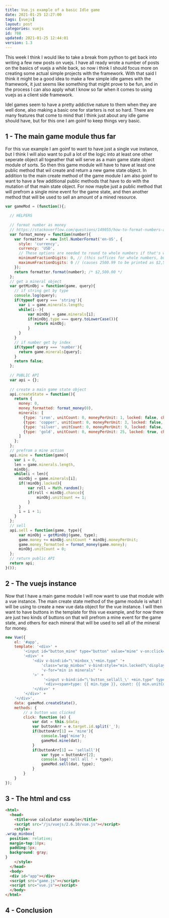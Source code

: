 ```yaml
---
title: Vue.js example of a basic Idle game
date: 2021-01-25 12:27:00
tags: [vuejs]
layout: post
categories: vuejs
id: 788
updated: 2021-01-25 12:44:01
version: 1.3
---
```


This week I think I would like to take a break from python to get back into writing a few new posts on vuejs. I have all ready wrote a number of posts on the basics of vuejs a while back, so now i think I should focus more on creating some actual simple projects with the framework. With that said I think it might be a good idea to make a few simple idle games with the framework, it just seems like something that might prove to be fun, and in the process I can also apply what I know so far when it comes to using vuejs as a client side framework.

Idel games seem to have a pretty addictive nature to them when they are well done, also making a basic one for starters is not so hard. There are many features that come to mind that I think just about any idle game should have, but for this one I am goinf to keep things very basic.

<!-- more -->

## 1 - The main game module thus far

For this vue example I am goinf to want to have just a single vue instance, but I think I will also want to pull a lot of the logic into at least one other seperate object all togeather that will serve as a main game state object module of sorts. So then this game module will have to have at least one public method that wil create and return a new game state object. In addition to the main create method of the game module I am also goinf to want to have a few additional public methods that have to do with the mutation of that main state object. For now maybe just a public method that will prefrom a single mine event for the game state, and then another method that will be used to sell an amount of a mined resource.

```js
var gameMod = (function(){;
 
  // HELPERS
 
  // format number as money
  // https://stackoverflow.com/questions/149055/how-to-format-numbers-as-currency-string
  var format_money = function(number){
    var formatter = new Intl.NumberFormat('en-US', {
      style: 'currency',
      currency: 'USD',
      // These options are needed to round to whole numbers if that's what you want.
      minimumFractionDigits: 0, // (this suffices for whole numbers, but will print 2500.10 as $2,500.1)
      maximumFractionDigits: 0 // (causes 2500.99 to be printed as $2,501)
    });
    return formatter.format(number); /* $2,500.00 */
  };
  // get a mineral object
  var getMinObj = function(game, query){
    // if string get by type
    console.log(query);
    if(typeof query === 'string'){
      var i = game.minerals.length;
      while(i--){
          var minObj = game.minerals[i];
          if(minObj.type === query.toLowerCase()){
             return minObj;
          }
      }
    }
    // if number get by index
    if(typeof query === 'number'){
      return game.minerals[query];
    }
    return false;
  };
 
  // PUBLIC API
  var api = {};
 
  // create a main game state object
  api.createState = function(){
    return {
      money: 0,
      money_formatted: format_money(0),
      minerals: [
        {type: 'iron', unitCount: 0, moneyPerUnit: 1, locked: false, chance: 1},
        {type: 'copper', unitCount: 0, moneyPerUnit: 3, locked: false, chance: 0.5},
        {type: 'silver', unitCount: 0, moneyPerUnit: 9, locked: false, chance: 0.25},
        {type: 'gold', unitCount: 0, moneyPerUnit: 25, locked: true, chance: 0.01}
      ]
    };
  };
  // prefrom a mine action
  api.mine = function(game){
    var i = 0,
    len = game.minerals.length,
    minObj;
    while(i < len){
      minObj = game.minerals[i];
      if(!minObj.locked){
          var roll = Math.random();
          if(roll < minObj.chance){
              minObj.unitCount += 1;
          }
      }
      i = i + 1;
    }
  };
  // sell
  api.sell = function(game, type){
      var minObj = getMinObj(game, type);
      game.money += minObj.unitCount * minObj.moneyPerUnit;
      game.money_formatted = format_money(game.money);
      minObj.unitCount = 0;
  };
  // return public API
  return api;
}());
```

## 2 - The vuejs instance

Now that I have a main game module I will now want to use that module with a vue instance. The main create state method of the game module is what I will be using to create a new vue data object for the vue instance. I will then want to have buttons in the template for this vue example, and for now there are just two kinds of buttons on that will prefrom a mine event for the game state, and others for each mineral that will be used to sell all of the mineral for money.

```js
new Vue({
    el: '#app',
    template: '<div>' +
        '<input id="button_mine" type="button" value="mine" v-on:click="click"> <span> {{ money_formatted }} </span> <br>' +
        '<div>' +
            '<div v-bind:id="\'minbox_\'+min.type" '+
                'class="wrap_minbox" v-bind:style="min.locked?\'display:none;\':\'display:block;\'" '+
                'v-for="min in minerals" '+
            '>' +
                 '<input v-bind:id="\'button_sellall_\' +min.type" type="button" value="sell all" v-on:click="click">' +
                 '<div><span>type: {{ min.type }}, count: {{ min.unitCount }}</span></div>' +
            '</div>' +
        '</div>' +
    '</div>',
    data: gameMod.createState(),
    methods: {
        // a button was clicked
        click: function (e) {
            var dat = this.$data;
            var buttonArr = e.target.id.split('_');
            if(buttonArr[1] == 'mine'){
                console.log('mine');
                gameMod.mine(dat);
            }
            if(buttonArr[1] == 'sellall'){
                var type = buttonArr[2];
                console.log('sell all ' + type);
                gameMod.sell(dat, type);
            }
        }
    }
});
```

## 3 - The html and css

```html
<html>
  <head>
    <title>vue calculator example</title>
    <script src="/js/vuejs/2.6.10/vue.js"></script>
    <style>
.wrap_minbox{
  position: relative;
  margin-top:10px;
  padding:5px;
  background: gray;
}
    </style>
  </head>
  <body>
  <div id="app"></div>
  <script src="game.js"></script>
  <script src="vue.js"></script>
  </body>
</html>
```

## 4 - Conclusion

